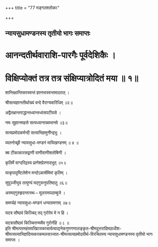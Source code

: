 +++
title = "77 मङ्गलश्लोकाः"

+++


## न्यायसुधामण्डनस्य तृतीयो भागः समाप्तः

# आनन्दतीर्थवाराशि-पारगैः पूर्वदेशिकैः । 

# विक्षिप्योक्तं तत्र तत्र संक्षिप्यात्रोदितं मया ॥ १॥ 

शान्तिक्षान्तिसरस्वन्तं ज्ञानभास्वन्तमादरात् ।

श्रीसत्यज्ञानतीर्थाख्यं वन्दे वैराग्यवारिधिम् ॥२॥

अद्वैतभ्रान्तराद्धान्तध्वान्तध्वंसपटीयसे ।

नमः सुज्ञानमहसे सत्यध्यानाख्यभानवे ॥३॥

सत्यप्रमोदकर्मन्दी सत्याभिज्ञमुनीन्द्रभूः ।

व्यतनोच्छ्री न्यायसुधा-मण्डनं मायिखण्डनम् ॥ ४ ॥

क्व टीकाकारसद्वाणी वाणीवाणीशतोषिणी ।

कृतिर्मे वाग्दरिद्रस्य प्राणेशप्रेरणादभूत् ॥५॥

यत्कृपादृष्टिलेशेन मन्दोऽकार्षमिमां कृतिम् ।

सुपुञ्जीभूय तत्पुण्यं मद्गुरूनुपतिष्ठतु ॥६॥

अस्मद्गुरुहृदन्तत्स्थ – मूलरामपदाम्बुजे ।

समर्प्यहं न्यायसुधा-मण्डनं धन्यतामगाम् ॥७॥

यदत्र सौष्ठवं किञ्चिद् तद् गृरोरेव मे न हि ।

यदत्रासौष्ठवं किञ्चित्तन्ममैव गुरोर्नहि ॥ ८ ॥  
इति श्रीमत्परमहंसपरिव्राजकाचार्यत्वाद्यनेकगुणगणालङ्कृत-श्रीमदुत्तरादिमठाधीश-श्रीमत्सत्याभिज्ञदिव्यकरकमलसञ्जात-श्रीमत्सत्यप्रमोदतीर्थ-विरचितस्य न्यायसुधामण्डनस्य तृतीयो भागः समाप्तः ।

